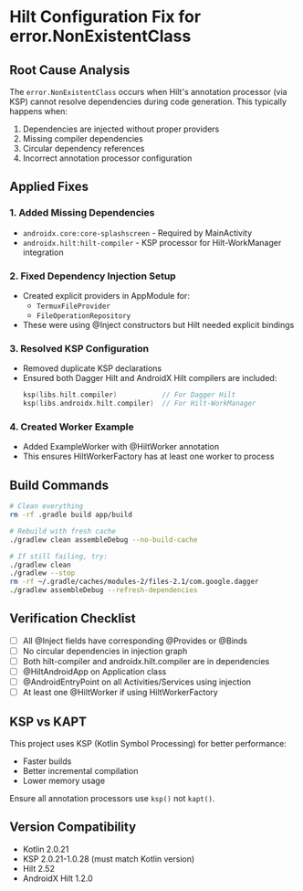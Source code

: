 # Hilt Configuration Fix for error.NonExistentClass

## Root Cause Analysis

The `error.NonExistentClass` occurs when Hilt's annotation processor (via KSP) cannot resolve dependencies during code generation. This typically happens when:

1. Dependencies are injected without proper providers
2. Missing compiler dependencies
3. Circular dependency references
4. Incorrect annotation processor configuration

## Applied Fixes

### 1. Added Missing Dependencies
- `androidx.core:core-splashscreen` - Required by MainActivity
- `androidx.hilt:hilt-compiler` - KSP processor for Hilt-WorkManager integration

### 2. Fixed Dependency Injection Setup
- Created explicit providers in AppModule for:
  - `TermuxFileProvider`
  - `FileOperationRepository`
- These were using @Inject constructors but Hilt needed explicit bindings

### 3. Resolved KSP Configuration
- Removed duplicate KSP declarations
- Ensured both Dagger Hilt and AndroidX Hilt compilers are included:
  ```kotlin
  ksp(libs.hilt.compiler)           // For Dagger Hilt
  ksp(libs.androidx.hilt.compiler)  // For Hilt-WorkManager
  ```

### 4. Created Worker Example
- Added ExampleWorker with @HiltWorker annotation
- This ensures HiltWorkerFactory has at least one worker to process

## Build Commands

```bash
# Clean everything
rm -rf .gradle build app/build

# Rebuild with fresh cache
./gradlew clean assembleDebug --no-build-cache

# If still failing, try:
./gradlew clean
./gradlew --stop
rm -rf ~/.gradle/caches/modules-2/files-2.1/com.google.dagger
./gradlew assembleDebug --refresh-dependencies
```

## Verification Checklist

- [ ] All @Inject fields have corresponding @Provides or @Binds
- [ ] No circular dependencies in injection graph
- [ ] Both hilt-compiler and androidx.hilt.compiler are in dependencies
- [ ] @HiltAndroidApp on Application class
- [ ] @AndroidEntryPoint on all Activities/Services using injection
- [ ] At least one @HiltWorker if using HiltWorkerFactory

## KSP vs KAPT

This project uses KSP (Kotlin Symbol Processing) for better performance:
- Faster builds
- Better incremental compilation
- Lower memory usage

Ensure all annotation processors use `ksp()` not `kapt()`.

## Version Compatibility

- Kotlin 2.0.21
- KSP 2.0.21-1.0.28 (must match Kotlin version)
- Hilt 2.52
- AndroidX Hilt 1.2.0